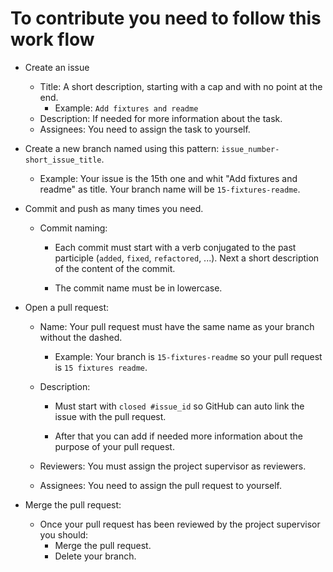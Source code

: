 # To contribute you need to follow this work flow

- Create an issue
  - Title: A short description, starting with a cap and with no point at the end.
    - Example: `Add fixtures and readme`
  - Description: If needed for more information about the task.
  - Assignees: You need to assign the task to yourself.

- Create a new branch named using this pattern: `issue_number-short_issue_title`.
  - Example: Your issue is the 15th one and whit "Add fixtures and readme" as title. Your branch name will be `15-fixtures-readme`.

- Commit and push as many times you need.
  - Commit naming: 
    - Each commit must start with a verb conjugated to the past participle (`added`, `fixed`, `refactored`, ...). Next a short description of the content of the commit.

    - The commit name must be in lowercase.

- Open a pull request:
  - Name: Your pull request must have the same name as your branch without the dashed.
    - Example: Your branch is `15-fixtures-readme` so your pull request is `15 fixtures readme`.
  - Description: 
    - Must start with `closed #issue_id` so GitHub can auto link the issue with the pull request.

    - After that you can add if needed more information about the purpose of your pull request.

  - Reviewers: You must assign the project supervisor as reviewers.
  - Assignees: You need to assign the pull request to yourself.

- Merge the pull request:
  - Once your pull request has been reviewed by the project supervisor you should:
    - Merge the pull request.
    - Delete your branch.
